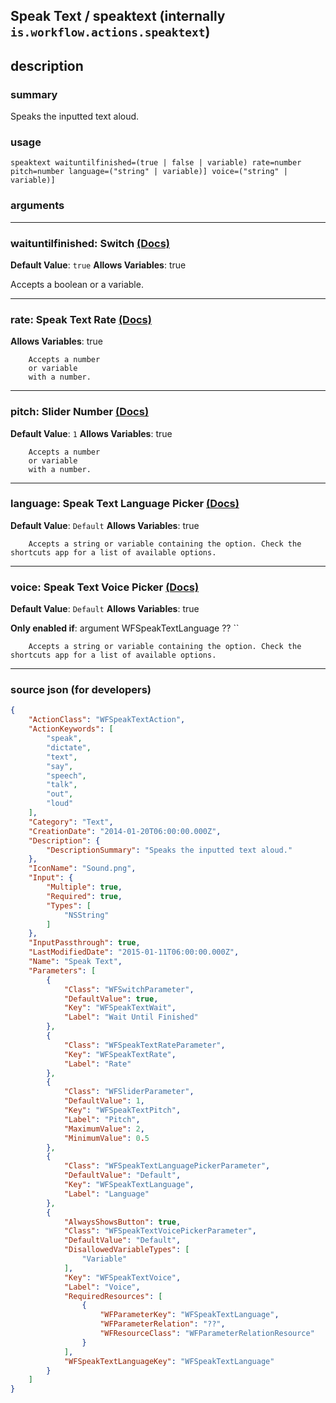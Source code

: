 
## Speak Text / speaktext (internally `is.workflow.actions.speaktext`)


## description

### summary

Speaks the inputted text aloud.


### usage
```
speaktext waituntilfinished=(true | false | variable) rate=number pitch=number language=("string" | variable)] voice=("string" | variable)]
```

### arguments

---

### waituntilfinished: Switch [(Docs)](https://pfgithub.github.io/shortcutslang/gettingstarted#switch-or-expanding-or-boolean-fields)
**Default Value**: ```
		true
		```
**Allows Variables**: true



Accepts a boolean
or a variable.

---

### rate: Speak Text Rate [(Docs)](https://pfgithub.github.io/shortcutslang/gettingstarted#slider-number-fields)
**Allows Variables**: true



		Accepts a number 
		or variable
		with a number.

---

### pitch: Slider Number [(Docs)](https://pfgithub.github.io/shortcutslang/gettingstarted#slider-number-fields)
**Default Value**: `1`
**Allows Variables**: true



		Accepts a number 
		or variable
		with a number.

---

### language: Speak Text Language Picker [(Docs)](https://pfgithub.github.io/shortcutslang/gettingstarted#other-fields)
**Default Value**: ```
		Default
		```
**Allows Variables**: true



		Accepts a string or variable containing the option. Check the shortcuts app for a list of available options. 

---

### voice: Speak Text Voice Picker [(Docs)](https://pfgithub.github.io/shortcutslang/gettingstarted#other-fields)
**Default Value**: ```
		Default
		```
**Allows Variables**: true

**Only enabled if**: argument WFSpeakTextLanguage ?? ``

		Accepts a string or variable containing the option. Check the shortcuts app for a list of available options. 

---

### source json (for developers)

```json
{
	"ActionClass": "WFSpeakTextAction",
	"ActionKeywords": [
		"speak",
		"dictate",
		"text",
		"say",
		"speech",
		"talk",
		"out",
		"loud"
	],
	"Category": "Text",
	"CreationDate": "2014-01-20T06:00:00.000Z",
	"Description": {
		"DescriptionSummary": "Speaks the inputted text aloud."
	},
	"IconName": "Sound.png",
	"Input": {
		"Multiple": true,
		"Required": true,
		"Types": [
			"NSString"
		]
	},
	"InputPassthrough": true,
	"LastModifiedDate": "2015-01-11T06:00:00.000Z",
	"Name": "Speak Text",
	"Parameters": [
		{
			"Class": "WFSwitchParameter",
			"DefaultValue": true,
			"Key": "WFSpeakTextWait",
			"Label": "Wait Until Finished"
		},
		{
			"Class": "WFSpeakTextRateParameter",
			"Key": "WFSpeakTextRate",
			"Label": "Rate"
		},
		{
			"Class": "WFSliderParameter",
			"DefaultValue": 1,
			"Key": "WFSpeakTextPitch",
			"Label": "Pitch",
			"MaximumValue": 2,
			"MinimumValue": 0.5
		},
		{
			"Class": "WFSpeakTextLanguagePickerParameter",
			"DefaultValue": "Default",
			"Key": "WFSpeakTextLanguage",
			"Label": "Language"
		},
		{
			"AlwaysShowsButton": true,
			"Class": "WFSpeakTextVoicePickerParameter",
			"DefaultValue": "Default",
			"DisallowedVariableTypes": [
				"Variable"
			],
			"Key": "WFSpeakTextVoice",
			"Label": "Voice",
			"RequiredResources": [
				{
					"WFParameterKey": "WFSpeakTextLanguage",
					"WFParameterRelation": "??",
					"WFResourceClass": "WFParameterRelationResource"
				}
			],
			"WFSpeakTextLanguageKey": "WFSpeakTextLanguage"
		}
	]
}
```
